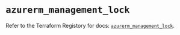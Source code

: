 # `azurerm_management_lock`

Refer to the Terraform Registory for docs: [`azurerm_management_lock`](https://www.terraform.io/docs/providers/azurerm/r/management_lock).
